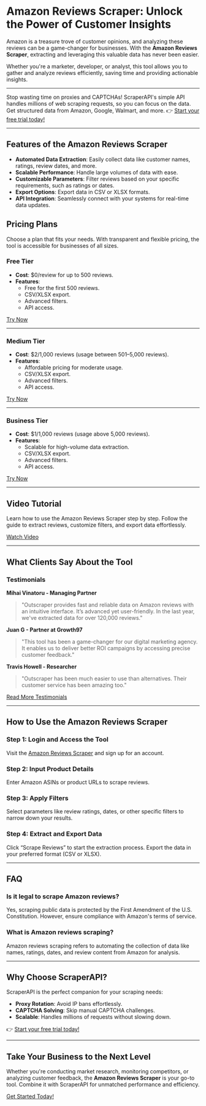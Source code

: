 # Amazon Reviews Scraper: Unlock the Power of Customer Insights

Amazon is a treasure trove of customer opinions, and analyzing these reviews can be a game-changer for businesses. With the **Amazon Reviews Scraper**, extracting and leveraging this valuable data has never been easier.

Whether you're a marketer, developer, or analyst, this tool allows you to gather and analyze reviews efficiently, saving time and providing actionable insights.

---

Stop wasting time on proxies and CAPTCHAs! ScraperAPI's simple API handles millions of web scraping requests, so you can focus on the data. Get structured data from Amazon, Google, Walmart, and more. 👉 [Start your free trial today!](https://bit.ly/Scraperapi)

---

## Features of the Amazon Reviews Scraper

- **Automated Data Extraction**: Easily collect data like customer names, ratings, review dates, and more.
- **Scalable Performance**: Handle large volumes of data with ease.
- **Customizable Parameters**: Filter reviews based on your specific requirements, such as ratings or dates.
- **Export Options**: Export data in CSV or XLSX formats.
- **API Integration**: Seamlessly connect with your systems for real-time data updates.

## Pricing Plans

Choose a plan that fits your needs. With transparent and flexible pricing, the tool is accessible for businesses of all sizes.

### Free Tier
- **Cost**: $0/review for up to 500 reviews.
- **Features**:
  - Free for the first 500 reviews.
  - CSV/XLSX export.
  - Advanced filters.
  - API access.

[Try Now](https://bit.ly/Scraperapi)

---

### Medium Tier
- **Cost**: $2/1,000 reviews (usage between 501–5,000 reviews).
- **Features**:
  - Affordable pricing for moderate usage.
  - CSV/XLSX export.
  - Advanced filters.
  - API access.

[Try Now](https://bit.ly/Scraperapi)

---

### Business Tier
- **Cost**: $1/1,000 reviews (usage above 5,000 reviews).
- **Features**:
  - Scalable for high-volume data extraction.
  - CSV/XLSX export.
  - Advanced filters.
  - API access.

[Try Now](https://bit.ly/Scraperapi)

---

## Video Tutorial

Learn how to use the Amazon Reviews Scraper step by step. Follow the guide to extract reviews, customize filters, and export data effortlessly.

[Watch Video](https://bit.ly/Scraperapi)

---

## What Clients Say About the Tool

### Testimonials

**Mihai Vinatoru - Managing Partner**
> "Outscraper provides fast and reliable data on Amazon reviews with an intuitive interface. It’s advanced yet user-friendly. In the last year, we've extracted data for over 120,000 reviews."

**Juan G - Partner at Growth97**
> "This tool has been a game-changer for our digital marketing agency. It enables us to deliver better ROI campaigns by accessing precise customer feedback."

**Travis Howell - Researcher**
> "Outscraper has been much easier to use than alternatives. Their customer service has been amazing too."

[Read More Testimonials](https://bit.ly/Scraperapi)

---

## How to Use the Amazon Reviews Scraper

### Step 1: Login and Access the Tool
Visit the [Amazon Reviews Scraper](https://bit.ly/Scraperapi) and sign up for an account.

### Step 2: Input Product Details
Enter Amazon ASINs or product URLs to scrape reviews.

### Step 3: Apply Filters
Select parameters like review ratings, dates, or other specific filters to narrow down your results.

### Step 4: Extract and Export Data
Click “Scrape Reviews” to start the extraction process. Export the data in your preferred format (CSV or XLSX).

---

## FAQ

### Is it legal to scrape Amazon reviews?
Yes, scraping public data is protected by the First Amendment of the U.S. Constitution. However, ensure compliance with Amazon's terms of service.

### What is Amazon reviews scraping?
Amazon reviews scraping refers to automating the collection of data like names, ratings, dates, and review content from Amazon for analysis.

---

## Why Choose ScraperAPI?

ScraperAPI is the perfect companion for your scraping needs:
- **Proxy Rotation**: Avoid IP bans effortlessly.
- **CAPTCHA Solving**: Skip manual CAPTCHA challenges.
- **Scalable**: Handles millions of requests without slowing down.

👉 [Start your free trial today!](https://bit.ly/Scraperapi)

---

## Take Your Business to the Next Level

Whether you're conducting market research, monitoring competitors, or analyzing customer feedback, the **Amazon Reviews Scraper** is your go-to tool. Combine it with ScraperAPI for unmatched performance and efficiency.

[Get Started Today!](https://bit.ly/Scraperapi)
